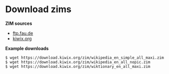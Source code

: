 # Download zims

**ZIM sources**

* [ftp.fau.de](https://ftp.fau.de/kiwix/zim/)
* [kiwix.org](https://wiki.kiwix.org/wiki/Content_in_all_languages)


**Example downloads**
```shell
$ wget https://download.kiwix.org/zim/wikipedia_en_simple_all_maxi.zim
$ wget https://download.kiwix.org/zim/wikipedia_en_all_nopic.zim
$ wget https://download.kiwix.org/zim/wiktionary_en_all_maxi.zim
```

